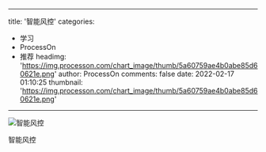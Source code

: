 
---
title: '智能风控'
categories: 
 - 学习
 - ProcessOn
 - 推荐
headimg: 'https://img.processon.com/chart_image/thumb/5a60759ae4b0abe85d60621e.png'
author: ProcessOn
comments: false
date: 2022-02-17 01:10:25
thumbnail: 'https://img.processon.com/chart_image/thumb/5a60759ae4b0abe85d60621e.png'
---

<div>   
<img class="thumb" alt="智能风控" src="https://img.processon.com/chart_image/thumb/5a60759ae4b0abe85d60621e.png" referrerpolicy="no-referrer">
<p>智能风控</p>  
</div>
            